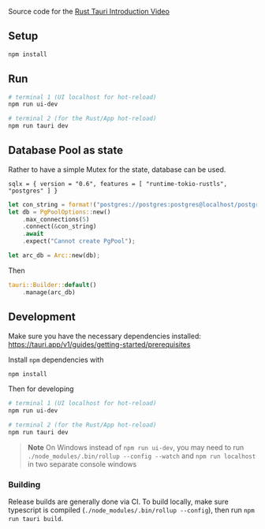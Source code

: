 
Source code for the [Rust Tauri Introduction Video](https://www.youtube.com/watch?v=kRoGYgAuZQE&list=PL7r-PXl6ZPcCIOFaL7nVHXZvBmHNhrh_Q)

## Setup

```sh
npm install
```

## Run

```sh
# terminal 1 (UI localhost for hot-reload)
npm run ui-dev

# terminal 2 (for the Rust/App hot-reload)
npm run tauri dev
```

## Database Pool as state

Rather to have a simple Mutex for the state, database can be used. 

```
sqlx = { version = "0.6", features = [ "runtime-tokio-rustls", "postgres" ] }
```

```rs
let con_string = format!("postgres://postgres:postgres@localhost/postgres");
let db = PgPoolOptions::new()
	.max_connections(5)
	.connect(&con_string)
	.await
	.expect("Cannot create PgPool");

let arc_db = Arc::new(db);
```

Then

```rs
tauri::Builder::default()
	.manage(arc_db)
```

## Development

Make sure you have the necessary dependencies installed: https://tauri.app/v1/guides/getting-started/prerequisites


Install `npm` dependencies with 

```sh
npm install
```

Then for developing

```sh
# terminal 1 (UI localhost for hot-reload)
npm run ui-dev

# terminal 2 (for the Rust/App hot-reload)
npm run tauri dev
```

> **Note**
> On Windows instead of `npm run ui-dev`, you may need to run 
> `./node_modules/.bin/rollup --config --watch`
> and
> `npm run localhost`
> in two separate console windows

### Building

Release builds are generally done via CI. To build locally, make sure typescript is compiled (`./node_modules/.bin/rollup --config`), then run `npm run tauri build`.
